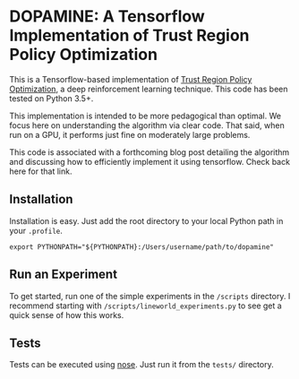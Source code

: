 # DOPAMINE: A Tensorflow Implementation of Trust Region Policy Optimization

This is a Tensorflow-based implementation of [Trust Region Policy
Optimization](https://arxiv.org/abs/1502.05477), a deep reinforcement learning
technique. This code has been tested on Python 3.5+.

This implementation is intended to be more pedagogical than optimal. We focus
here on understanding the algorithm via clear code. That said, when run on a
GPU, it performs just fine on moderately large problems.

This code is associated with a forthcoming blog post detailing the algorithm 
and discussing how to efficiently implement it using tensorflow. Check back
here for that link.

## Installation

Installation is easy. Just add the root directory to your local Python path in
your `.profile`.

```unix
export PYTHONPATH="${PYTHONPATH}:/Users/username/path/to/dopamine"
```

## Run an Experiment

To get started, run one of the simple experiments in the `/scripts` directory.
I recommend starting with `/scripts/lineworld_experiments.py` to see get a
quick sense of how this works.

## Tests

Tests can be executed using [nose](http://nose.readthedocs.io/en/latest/). Just
run it from the ```tests/``` directory.

